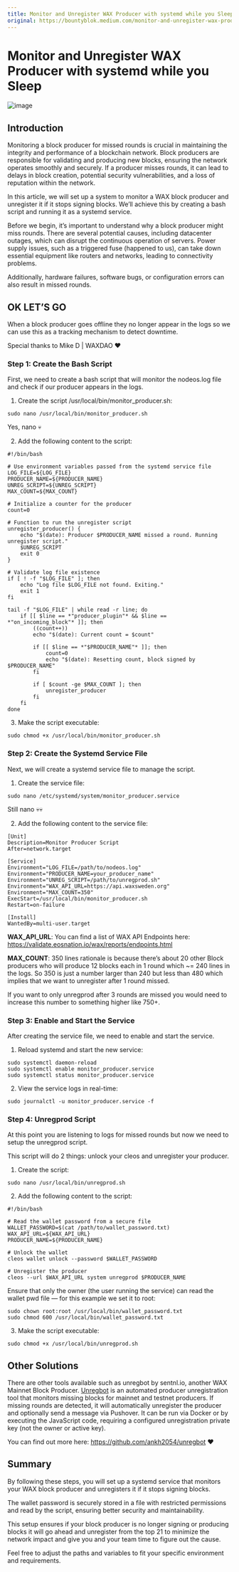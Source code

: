 ```yaml
---
title: Monitor and Unregister WAX Producer with systemd while you Sleep
original: https://bountyblok.medium.com/monitor-and-unregister-wax-producer-with-systemd-while-you-sleep-a97b45a45449
---
```


# Monitor and Unregister WAX Producer with systemd while you Sleep

![image](https://github.com/user-attachments/assets/3270300b-e1ac-4c20-919a-ec1c42fbc5d6)

## Introduction

Monitoring a block producer for missed rounds is crucial in maintaining the integrity and performance of a blockchain network. Block producers are responsible for validating and producing new blocks, ensuring the network operates smoothly and securely. If a producer misses rounds, it can lead to delays in block creation, potential security vulnerabilities, and a loss of reputation within the network.

In this article, we will set up a system to monitor a WAX block producer and unregister it if it stops signing blocks. We’ll achieve this by creating a bash script and running it as a systemd service.

Before we begin, it’s important to understand why a block producer might miss rounds. There are several potential causes, including datacenter outages, which can disrupt the continuous operation of servers. Power supply issues, such as a triggered fuse (happened to us), can take down essential equipment like routers and networks, leading to connectivity problems.

Additionally, hardware failures, software bugs, or configuration errors can also result in missed rounds.

## OK LET’S GO

When a block producer goes offline they no longer appear in the logs so we can use this as a tracking mechanism to detect downtime.

Special thanks to Mike D | WAXDAO ❤

### Step 1: Create the Bash Script

First, we need to create a bash script that will monitor the nodeos.log file and check if our producer appears in the logs.

1. Create the script /usr/local/bin/monitor_producer.sh:

```
sudo nano /usr/local/bin/monitor_producer.sh 
```

Yes, nano 💀

2. Add the following content to the script:

```
#!/bin/bash

# Use environment variables passed from the systemd service file
LOG_FILE=${LOG_FILE}
PRODUCER_NAME=${PRODUCER_NAME}
UNREG_SCRIPT=${UNREG_SCRIPT}
MAX_COUNT=${MAX_COUNT}

# Initialize a counter for the producer
count=0

# Function to run the unregister script
unregister_producer() {
    echo "$(date): Producer $PRODUCER_NAME missed a round. Running unregister script."
    $UNREG_SCRIPT
    exit 0
}

# Validate log file existence
if [ ! -f "$LOG_FILE" ]; then
    echo "Log file $LOG_FILE not found. Exiting."
    exit 1
fi

tail -f "$LOG_FILE" | while read -r line; do
    if [[ $line == *"producer_plugin"* && $line == *"on_incoming_block"* ]]; then
        ((count++))
        echo "$(date): Current count = $count"

        if [[ $line == *"$PRODUCER_NAME"* ]]; then
            count=0
            echo "$(date): Resetting count, block signed by $PRODUCER_NAME"
        fi

        if [ $count -ge $MAX_COUNT ]; then
            unregister_producer
        fi
    fi
done
```

3. Make the script executable:

```
sudo chmod +x /usr/local/bin/monitor_producer.sh
```

### Step 2: Create the Systemd Service File

Next, we will create a systemd service file to manage the script.

1. Create the service file:

```
sudo nano /etc/systemd/system/monitor_producer.service
```

Still nano 💀💀 

2. Add the following content to the service file:

```
[Unit]
Description=Monitor Producer Script
After=network.target

[Service]
Environment="LOG_FILE=/path/to/nodeos.log"
Environment="PRODUCER_NAME=your_producer_name"
Environment="UNREG_SCRIPT=/path/to/unregprod.sh"
Environment="WAX_API_URL=https://api.waxsweden.org"
Environment="MAX_COUNT=350"
ExecStart=/usr/local/bin/monitor_producer.sh
Restart=on-failure

[Install]
WantedBy=multi-user.target
```

**WAX_API_URL**: You can find a list of WAX API Endpoints here: https://validate.eosnation.io/wax/reports/endpoints.html

**MAX_COUNT**: 350 lines rationale is because there’s about 20 other Block producers who will produce 12 blocks each in 1 round which ~= 240 lines in the logs. So 350 is just a number larger than 240 but less than 480 which implies that we want to unregister after 1 round missed.

If you want to only unregprod after 3 rounds are missed you would need to increase this number to something higher like 750+.

### Step 3: Enable and Start the Service

After creating the service file, we need to enable and start the service.

1. Reload systemd and start the new service:

```
sudo systemctl daemon-reload
sudo systemctl enable monitor_producer.service
sudo systemctl status monitor_producer.service
```

2. View the service logs in real-time:

```
sudo journalctl -u monitor_producer.service -f
```

### Step 4: Unregprod Script

At this point you are listening to logs for missed rounds but now we need to setup the unregprod script.

This script will do 2 things: unlock your cleos and unregister your producer.

1. Create the script:

```
sudo nano /usr/local/bin/unregprod.sh
```

2. Add the following content to the script:

```
#!/bin/bash

# Read the wallet password from a secure file
WALLET_PASSWORD=$(cat /path/to/wallet_password.txt)
WAX_API_URL=${WAX_API_URL}
PRODUCER_NAME=${PRODUCER_NAME}

# Unlock the wallet
cleos wallet unlock --password $WALLET_PASSWORD

# Unregister the producer
cleos --url $WAX_API_URL system unregprod $PRODUCER_NAME
```

Ensure that only the owner (the user running the service) can read the wallet pwd file — for this example we set it to root:

```
sudo chown root:root /usr/local/bin/wallet_password.txt
sudo chmod 600 /usr/local/bin/wallet_password.txt
```

3. Make the script executable:

```
sudo chmod +x /usr/local/bin/unregprod.sh
```

## Other Solutions

There are other tools available such as unregbot by sentnl.io, another WAX Mainnet Block Producer. [Unregbot](https://github.com/ankh2054/unregbot) is an automated producer unregistration tool that monitors missing blocks for mainnet and testnet producers. If missing rounds are detected, it will automatically unregister the producer and optionally send a message via Pushover. It can be run via Docker or by executing the JavaScript code, requiring a configured unregistration private key (not the owner or active key).

You can find out more here: https://github.com/ankh2054/unregbot ❤

## Summary

By following these steps, you will set up a systemd service that monitors your WAX block producer and unregisters it if it stops signing blocks.

The wallet password is securely stored in a file with restricted permissions and read by the script, ensuring better security and maintainability.

This setup ensures if your block producer is no longer signing or producing blocks it will go ahead and unregister from the top 21 to minimize the network impact and give you and your team time to figure out the cause.

Feel free to adjust the paths and variables to fit your specific environment and requirements.


